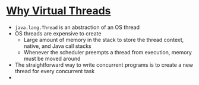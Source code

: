 # [Why Virtual Threads](https://blog.rockthejvm.com/ultimate-guide-to-java-virtual-threads/)

* `java.lang.Thread` is an abstraction of an OS thread
* OS threads are expensive to create
  * Large amount of memory in the stack to store the thread context, native, and Java call stacks
  * Whenever the scheduler preempts a thread from execution, memory must be moved around
* The straightforward way to write concurrent programs is to create a new thread for every concurrent task
* 

